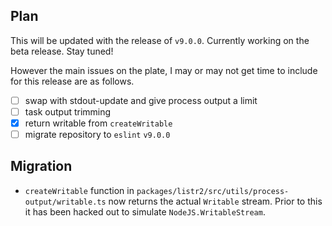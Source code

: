 <Version version="v9.0.0" />

<!-- more -->

## Plan

This will be updated with the release of `v9.0.0`. Currently working on the beta release. Stay tuned!

However the main issues on the plate, I may or may not get time to include for this release are as follows.

- [ ] swap with stdout-update and give process output a limit <GithubIssue :issue="720" />
- [ ] task output trimming <GithubIssue :issue="725" />
- [x] return writable from `createWritable` <GithubIssue :issue="723" />
- [ ] migrate repository to `eslint` `v9.0.0`

## Migration

- `createWritable` function in `packages/listr2/src/utils/process-output/writable.ts` now returns the actual `Writable` stream. Prior to this it has been hacked out to simulate `NodeJS.WritableStream`. <GithubIssue :issue="723" />
